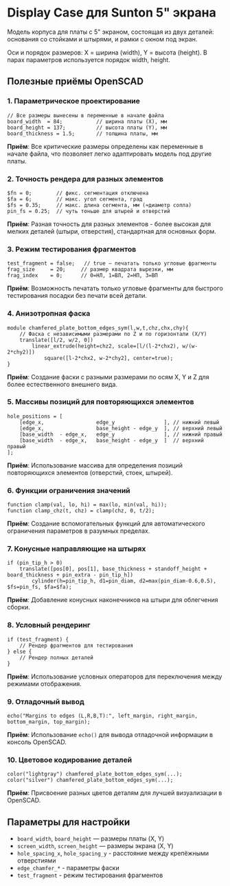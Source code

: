 # Display Case для Sunton 5" экрана

Модель корпуса для платы с 5" экраном, состоящая из двух деталей: основания со стойками и штырями, и рамки с окном под экран.

Оси и порядок размеров: X = ширина (width), Y = высота (height). В парах параметров используется порядок width, height.

## Полезные приёмы OpenSCAD

### 1. **Параметрическое проектирование**
```scad
// Все размеры вынесены в переменные в начале файла
board_width  = 84;           // ширина платы (X), мм
board_height = 137;          // высота платы (Y), мм
board_thickness = 1.5;       // толщина платы, мм
```
**Приём**: Все критические размеры определены как переменные в начале файла, что позволяет легко адаптировать модель под другие платы.

### 2. **Точность рендера для разных элементов**
```scad
$fn = 0;        // фикс. сегментация отключена
$fa = 6;        // макс. угол сегмента, град
$fs = 0.35;     // макс. длина сегмента, мм (≈диаметр сопла)
pin_fs = 0.25;  // чуть тоньше для штырей и отверстий
```
**Приём**: Разная точность для разных элементов - более высокая для мелких деталей (штыри, отверстия), стандартная для основных форм.

### 3. **Режим тестирования фрагментов**
```scad
test_fragment = false;   // true — печатать только угловые фрагменты
frag_size     = 20;     // размер квадрата вырезки, мм
frag_index    = 0;      // 0=НЛ, 1=ВЛ, 2=НП, 3=ВП
```
**Приём**: Возможность печатать только угловые фрагменты для быстрого тестирования посадки без печати всей детали.

### 4. **Анизотропная фаска**
```scad
module chamfered_plate_bottom_edges_sym(l,w,t,chz,chx,chy){
    // Фаска с независимыми размерами по Z и по горизонтали (X/Y)
    translate([l/2, w/2, 0])
        linear_extrude(height=chz2, scale=[l/(l-2*chx2), w/(w-2*chy2)])
            square([l-2*chx2, w-2*chy2], center=true);
}
```
**Приём**: Создание фаски с разными размерами по осям X, Y и Z для более естественного внешнего вида.

### 5. **Массивы позиций для повторяющихся элементов**
```scad
hole_positions = [
    [edge_x,                 edge_y                ], // нижний левый
    [edge_x,                 base_height - edge_y  ], // верхний левый
    [base_width  - edge_x,   edge_y                ], // нижний правый
    [base_width  - edge_x,   base_height - edge_y  ]  // верхний правый
];
```
**Приём**: Использование массива для определения позиций повторяющихся элементов (отверстий, стоек, штырей).

### 6. **Функции ограничения значений**
```scad
function clamp(val, lo, hi) = max(lo, min(val, hi));
function clamp_chz(t, chz) = clamp(chz, 0, t/2);
```
**Приём**: Создание вспомогательных функций для автоматического ограничения параметров в разумных пределах.

### 7. **Конусные направляющие на штырях**
```scad
if (pin_tip_h > 0)
    translate([pos[0], pos[1], base_thickness + standoff_height + board_thickness + pin_extra - pin_tip_h])
        cylinder(h=pin_tip_h, d1=pin_diam, d2=max(pin_diam-0.6,0.5), $fs=pin_fs, $fa=$fa);
```
**Приём**: Добавление конусных наконечников на штыри для облегчения сборки.

### 8. **Условный рендеринг**
```scad
if (test_fragment) {
    // Рендер фрагментов для тестирования
} else {
    // Рендер полных деталей
}
```
**Приём**: Использование условных операторов для переключения между режимами отображения.

### 9. **Отладочный вывод**
```scad
echo("Margins to edges (L,R,B,T):", left_margin, right_margin, bottom_margin, top_margin);
```
**Приём**: Использование `echo()` для вывода отладочной информации в консоль OpenSCAD.

### 10. **Цветовое кодирование деталей**
```scad
color("lightgray") chamfered_plate_bottom_edges_sym(...);
color("silver") chamfered_plate_bottom_edges_sym(...);
```
**Приём**: Присвоение разных цветов деталям для лучшей визуализации в OpenSCAD.

## Параметры для настройки

- `board_width`, `board_height` — размеры платы (X, Y)
- `screen_width`, `screen_height` — размеры экрана (X, Y)
- `hole_spacing_x`, `hole_spacing_y` - расстояние между крепёжными отверстиями
- `edge_chamfer_*` - параметры фаски
- `test_fragment` - режим тестирования фрагментов

